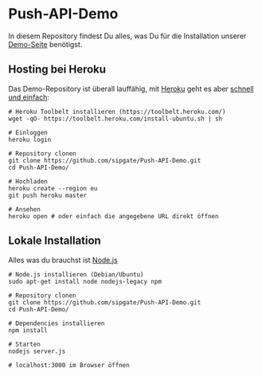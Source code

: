 # Push-API-Demo

In diesem Repository findest Du alles, was Du für die Installation unserer [Demo-Seite](https://demo.sipgate.io) benötigst.

## Hosting bei Heroku

Das Demo-Repository ist überall lauffähig, mit [Heroku](https://www.heroku.com/) geht es aber [schnell und einfach](https://devcenter.heroku.com/articles/getting-started-with-nodejs):


```shell
# Heroku Toolbelt installieren (https://toolbelt.heroku.com/)
wget -qO- https://toolbelt.heroku.com/install-ubuntu.sh | sh

# Einloggen
heroku login

# Repository clonen
git clone https://github.com/sipgate/Push-API-Demo.git
cd Push-API-Demo/

# Hochladen
heroku create --region eu
git push heroku master

# Ansehen
heroku open # oder einfach die angegebene URL direkt öffnen
```

## Lokale Installation

Alles was du brauchst ist [Node.js](http://nodejs.org/)

```shell
# Node.js installieren (Debian/Ubuntu)
sudo apt-get install node nodejs-legacy npm

# Repository clonen
git clone https://github.com/sipgate/Push-API-Demo.git
cd Push-API-Demo/

# Dependencies installieren
npm install

# Starten
nodejs server.js

# localhost:3000 im Browser öffnen
```
